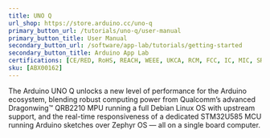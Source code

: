 ```yaml
---
title: UNO Q
url_shop: https://store.arduino.cc/uno-q
primary_button_url: /tutorials/uno-q/user-manual
primary_button_title: User Manual
secondary_button_url: /software/app-lab/tutorials/getting-started
secondary_button_title: Arduino App Lab
certifications: [CE/RED, RoHS, REACH, WEEE, UKCA, RCM, FCC, IC, MIC, SRRC, NCC, WPC, Bluetooth, KC, Anatel, ICASA]
sku: [ABX00162]
---
```


The Arduino UNO Q unlocks a new level of performance for the Arduino ecosystem, blending robust computing power from Qualcomm’s advanced Dragonwing™ QRB2210 MPU running a full Debian Linux OS with upstream support, and the real-time responsiveness of a dedicated STM32U585 MCU running Arduino sketches over Zephyr OS — all on a single board computer.
